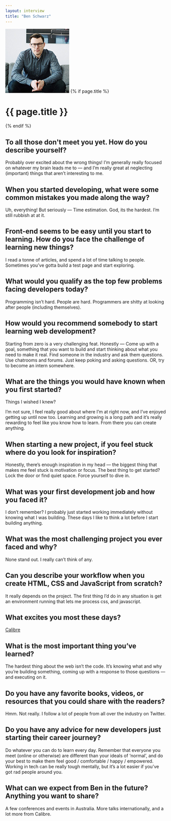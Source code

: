 ```yaml
---
layout: interview
title: "Ben Schwarz"
---
```


<img class="" src="/assets/images/portrait-ben-schwarz.jpg" alt="Photo Ben Schwarz"  />
{% if page.title %}
  <h1 class="">{{ page.title }}</h1>
{% endif %}

## To all those don't meet you yet. How do you describe yourself?

Probably over excited about the wrong things! I’m generally really focused on whatever my brain leads me to — and I’m really great at neglecting (important) things that aren’t interesting to me.

## When you started developing, what were some common mistakes you made along the way?

Uh, everything! But seriously — Time estimation. God, its the hardest. I’m still rubbish at at it.

## Front-end seems to be easy until you start to learning. How do you face the challenge of learning new things?

I read a tonne of articles, and spend a lot of time talking to people. Sometimes you’ve gotta build a test page and start exploring.

## What would you qualify as the top few problems facing developers today?

Programming isn’t hard. People are hard. Programmers are shitty at looking after people (including themselves).

## How would you recommend somebody to start learning web development?

Starting from zero is a very challenging feat. Honestly — Come up with a goal, something that you want to build and start thinking about what you need to make it real. Find someone in the industry and ask them questions. Use chatrooms and forums. Just keep poking and asking questions. OR, try to become an intern somewhere.

## What are the things you would have known when you first started?

Things I wished I knew?

I’m not sure, I feel really good about where I’m at right now, and I’ve enjoyed getting up until now too. Learning and growing is a long path and it’s really rewarding to feel like you know how to learn. From there you can create anything.

## When starting a new project, if you feel stuck where do you look for inspiration?

Honestly, there’s enough inspiration in my head — the biggest thing that makes me feel stuck is motivation or focus. The best thing to get started? Lock the door or find quiet space. Force yourself to dive in.

## What was your first development job and how you faced it?

I don’t remember? I probably just started working immediately without knowing what I was building. These days I like to think a lot before I start building anything.

## What was the most challenging project you ever faced and why?

None stand out. I really can’t think of any.

## Can you describe your workflow when you create HTML, CSS and JavaScript from scratch?

It really depends on the project. The first thing I’d do in any situation is get an environment running that lets me process css, and javascript.

## What excites you most these days?

[Calibre](https://calibreapp.com)

## What is the most important thing you’ve learned?

The hardest thing about the web isn’t the code. It’s knowing what and why you’re building something, coming up with a response to those questions — and executing on it.

## Do you have any favorite books, videos, or resources that you could share with the readers?

Hmm. Not really. I follow a lot of people from all over the industry on Twitter.

## Do you have any advice for new developers just starting their career journey?

Do whatever you can do to learn every day. Remember that everyone you meet (online or otherwise) are different than your ideals of ‘normal’, and do your best to make them feel good / comfortable / happy / empowered. Working in tech can be really tough mentally, but it’s a lot easier if you’ve got rad people around you.

## What can we expect from Ben in the future? Anything you want to share?

A few conferences and events in Australia. More talks internationally, and a lot more from Calibre.
